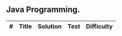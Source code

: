 Java Programming.
----------------

| # | Title |Solution|Test|Difficulty|
|---|-------|--------|----|----------|
